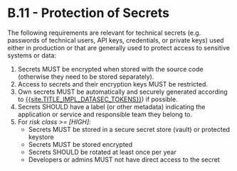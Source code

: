 # B.11 - Protection of Secrets

The following requirements are relevant for technical secrets (e.g. passwords of technical users, API keys, credentials, or private keys) used either in production or that are generally used to protect access to sensitive systems or data:

1. Secrets MUST be encrypted when stored with the source code (otherwise they need to be stored separately).
2. Access to secrets and their encryption keys MUST be restricted.
3. Own secrets MUST be automatically and securely generated according to [{{site.TITLE_IMPL_DATASEC_TOKENS}}]({{site.URL_IMPL_DATASEC_TOKENS}})) if possible.
4. Secrets SHOULD have a label (or other metadata) indicating the application or service and responsible team they belong to.
5. For *risk class >= [HIGH]*:
    - Secrets MUST be stored in a secure secret store (vault) or protected keystore
    - Secrets MUST be stored encrypted
    - Secrets SHOULD be rotated at least once per year
    - Developers or admins MUST not have direct access to the secret 
